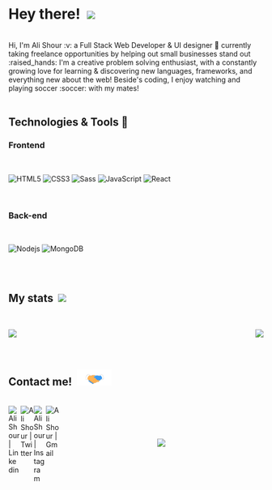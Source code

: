 # Hey there! &nbsp;<img src="https://iamshour.github.io/hosted-assets/Hi.gif" width="29px">
<br />
Hi, I'm Ali Shour :v: a Full Stack Web Developer & UI designer 🚀 currently taking freelance opportunities by helping out small businesses stand out :raised_hands: I'm a creative problem solving enthusiast, with a constantly growing love for learning & discovering new languages, frameworks, and everything new about the web! Beside's coding, I enjoy watching and playing soccer :soccer: with my mates!

<br />
<br />

<!--
**iamshour/iamshour** is a ✨ _special_ ✨ repository because its `README.md` (this file) appears on your GitHub profile.

Here are some ideas to get you started:

- 🔭 I’m currently working on ...
- 🌱 I’m currently learning ...
- 👯 I’m looking to collaborate on ...
- 🤔 I’m looking for help with ...
- 💬 Ask me about ...
- 📫 How to reach me: ...
- 😄 Pronouns: ...
- ⚡ Fun fact: ...
![iamshour's github stats](https://github-readme-stats.vercel.app/api?username=iamshour&show_icons=true&hide_border=true)
-->

## Technologies & Tools 🔧

### Frontend
<br />

![HTML5](https://img.shields.io/badge/-HTML5-%23E44D27?style=flat-square&logo=html5&logoColor=ffffff)
![CSS3](https://img.shields.io/badge/-CSS3-%231572B6?style=flat-square&logo=css3)
![Sass](https://img.shields.io/badge/-Sass-%23CC6699?style=flat-square&logo=sass&logoColor=ffffff)
![JavaScript](https://img.shields.io/badge/-JavaScript-black?style=flat-square&logo=javascript)
![React](https://img.shields.io/badge/-React-%23282C34?style=flat-square&logo=react)

<br />

### Back-end
<br />

![Nodejs](https://img.shields.io/badge/-Nodejs-black?style=flat-square&logo=Node.js)
![MongoDB](https://img.shields.io/badge/-MongoDB-black?style=flat-square&logo=mongodb)

<br />
<br />

## My stats &nbsp;<img src="https://iamshour.github.io/hosted-assets/Earth.gif" width="24px">
<br />
<p align="right">
<img align="left" src="https://github-readme-stats.vercel.app/api?username=iamshour&theme=tokyonight&show_icons=true" />
<img  float="right" src="https://github-readme-stats.vercel.app/api/top-langs/?username=iamshour&theme=tokyonight&show-icons=true" />
</p>
<br />

## Contact me! &nbsp;<img src="https://github.com/SatYu26/SatYu26/blob/master/Assets/Handshake.gif" height="32px">
<br />
  <a target="_blank" rel="noopener noreferrer" href="https://www.linkedin.com/in/alishour/"  >
    <img align="left" alt="Ali Shour | Linkedin" width="24px" src="https://cdn-icons.flaticon.com/png/512/3536/premium/3536505.png?token=exp=1642116463~hmac=843046dacef63a6ebe6c9b76ef003e81" />
  </a> &nbsp;&nbsp;
  <a href="https://twitter.com/AliShourr">
    <img align="left" alt="Ali Shour | Twitter" width="26px" src="https://cdn-icons-png.flaticon.com/512/733/733579.png" />
  </a> &nbsp;&nbsp;
  <a href="https://www.instagram.com/iamshour">
    <img align="left" alt="Ali Shour | Instagram" width="24px" src="https://cdn-icons-png.flaticon.com/512/733/733558.png" />
  </a> &nbsp;&nbsp;
  <a href="mailto:aliahmadshour@gmail.com">
    <img align="left" alt="Ali Shour | Gmail" width="26px" src="https://cdn-icons.flaticon.com/png/512/2504/premium/2504727.png?token=exp=1642116584~hmac=b42fac8ca4244afdd573a88ef5f911a0" />
  </a>
<br />
<br />
<br />

<p align="center">
  <img src="https://media.giphy.com/media/jpVnC65DmYeyRL4LHS/giphy.gif" width="20%">
</p>
